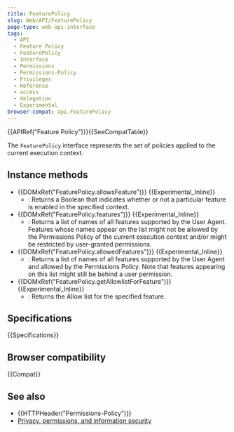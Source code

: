 ```yaml
---
title: FeaturePolicy
slug: Web/API/FeaturePolicy
page-type: web-api-interface
tags:
  - API
  - Feature Policy
  - FeaturePolicy
  - Interface
  - Permissions
  - Permissions-Policy
  - Privileges
  - Reference
  - access
  - delegation
  - Experimental
browser-compat: api.FeaturePolicy
---
```


{{APIRef("Feature Policy")}}{{SeeCompatTable}}

The `FeaturePolicy` interface represents the set of policies applied to the current execution context.

## Instance methods

- {{DOMxRef("FeaturePolicy.allowsFeature")}} {{Experimental_Inline}}
  - : Returns a Boolean that indicates whether or not a particular feature is enabled in the specified context.
- {{DOMxRef("FeaturePolicy.features")}} {{Experimental_Inline}}
  - : Returns a list of names of all features supported by the User Agent. Features whose names appear on the list might not be allowed by the Permissions Policy of the current execution context and/or might be restricted by user-granted permissions.
- {{DOMxRef("FeaturePolicy.allowedFeatures")}} {{Experimental_Inline}}
  - : Returns a list of names of all features supported by the User Agent and allowed by the Permissions Policy. Note that features appearing on this list might still be behind a user permission.
- {{DOMxRef("FeaturePolicy.getAllowlistForFeature")}} {{Experimental_Inline}}
  - : Returns the Allow list for the specified feature.

## Specifications

{{Specifications}}

## Browser compatibility

{{Compat}}

## See also

- {{HTTPHeader("Permissions-Policy")}}
- [Privacy, permissions, and information security](/en-US/docs/Web/Privacy)

